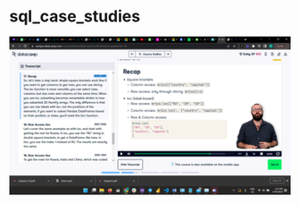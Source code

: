 # sql_case_studies
![Alt Text](https://github.com/nmrtm/sql_case_studies/blob/4c90693021396336c49606af96217d6bbaca4d39/Screenshot%20(28).png)
<script src="https://gist.github.com/benjaminodame/736bf7901c0009fda7327015cd960005.js"></script>
